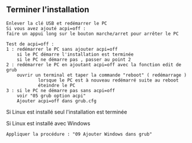 ## Terminer l'installation

	Enlever la clé USB et redémarrer le PC
	Si vous avez ajouté acpi=off :
	faire un appui long sur le bouton marche/arret pour arrêter le PC
	
	Test de acpi=off :
	1 : redémarrer le PC sans ajouter acpi=off
		si le PC démarre l'installation est terminée
		si le PC ne démarre pas , passer au point 2
	2 : redémarrer le PC en ajoutant acpi=off avec la fonction edit de grub
		ouvrir un terminal et taper la commande "reboot" ( redémarrage )
                lorsque le PC est à nouveau redémarré suite au reboot
                éteindre le PC
	3 : si le PC ne démarre pas sans acpi=off
		voir "05 grub option acpi"
	 	Ajouter acpi=off dans grub.cfg    

Si Linux est installé seul l'installation est terminée

Si Linux est installé avec Windows

	Appliquer la procédure : "09 Ajouter Windows dans grub"
